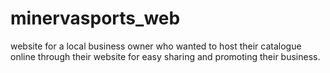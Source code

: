 # minervasports_web
website for a local business owner who wanted to host their catalogue online through their website for easy sharing and promoting their business.
